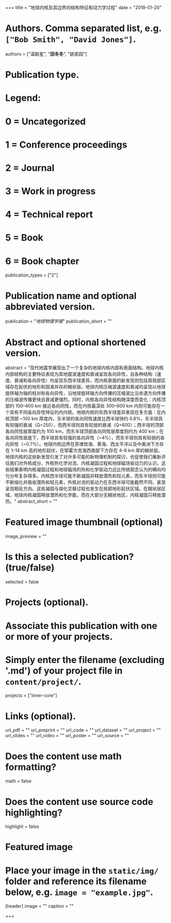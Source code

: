 +++
title = "地球内核及其边界的结构特征和动力学过程"
date = "2018-01-20"

# Authors. Comma separated list, e.g. `["Bob Smith", "David Jones"]`.
authors = ["温联星", "**田冬冬**", "姚家园"]

# Publication type.
# Legend:
# 0 = Uncategorized
# 1 = Conference proceedings
# 2 = Journal
# 3 = Work in progress
# 4 = Technical report
# 5 = Book
# 6 = Book chapter
publication_types = ["2"]

# Publication name and optional abbreviated version.
publication = "*地球物理学报*"
publication_short = ""

# Abstract and optional shortened version.
abstract = "现代地震学展现出了一个复杂的地球内核内部和表面结构。地球内核内部结构的主要特征表现为其地震波速度和衰减呈现各向异性，且各种结构（速度、衰减和各向异性）均呈现东西半球差异，而内核表面的新发现则包括其局部区域存在起伏的地形和固液并存的糊状层。地球内核压缩波速度和衰减均呈现以地球旋转轴为轴的柱对称各向异性，沿地球旋转轴方向传播的压缩波比沿赤道方向传播的压缩波传播更快且衰减更强烈。同时，内核各向异性结构随深度而变化：内核顶部约 100–400 km 接近各向同性，而在内核最深处 300–600 km 内则可能存在一个具有不同各向异性特征的内内核。地球内核的东西半球差异表现在多方面：在内核顶部 ~100 km 厚度内，东半球的各向同性速度比西半球快约 0.8%，东半球具有较强的衰减（Q=250），而西半球则具有较弱的衰减（Q=600）；西半球的顶部各向同性层厚度约为 100 km，而东半球顶部各向同性层厚度则约为 400 km；在各向同性层底下，西半球具有较强的各向异性（~4%），而东半球则具有较弱的各向异性（~0.7%）。地球内核边界在菲律宾海、黄海、西太平洋以及中美洲下方存在 1–14 km 高的地形起伏，在鄂霍次克海西南部下方存在 4–8 km 厚的糊状层。地球内核的这些新发现引发了对许多可能的新物理机制的探讨，也促使我们重新评估我们对外核成分、外核热化学对流、内核凝固过程和地球磁场驱动力的认识。这些结果表明内核凝固过程和地球磁场的热和化学驱动力远比传统观念认为的横向均匀分布复杂得多。内核西半球可能不断凝固并释放潜热和轻元素，而东半球则可能不断熔化并吸收潜热和轻元素，外核对流的驱动力在东西半球可能截然不同，甚至呈现相反方向。这些凝固与熔化交替过程也发生在局部地形起伏区域。在糊状层区域，地球内核凝固释放潜热和化学能，而在大部分无糊状地区，内核凝固只释放潜热。"
abstract_short = ""

# Featured image thumbnail (optional)
image_preview = ""

# Is this a selected publication? (true/false)
selected = false

# Projects (optional).
#   Associate this publication with one or more of your projects.
#   Simply enter the filename (excluding '.md') of your project file in `content/project/`.
projects = ["inner-core"]

# Links (optional).
url_pdf = ""
url_preprint = ""
url_code = ""
url_dataset = ""
url_project = ""
url_slides = ""
url_video = ""
url_poster = ""
url_source = ""

# Does the content use math formatting?
math = false

# Does the content use source code highlighting?
highlight = false

# Featured image
# Place your image in the `static/img/` folder and reference its filename below, e.g. `image = "example.jpg"`.
[header]
image = ""
caption = ""

+++
